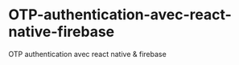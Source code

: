 # OTP-authentication-avec-react-native-firebase
OTP authentication avec react native &amp; firebase
